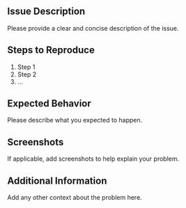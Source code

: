 ## Issue Description
Please provide a clear and concise description of the issue.

## Steps to Reproduce
1. Step 1
2. Step 2
3. ...

## Expected Behavior
Please describe what you expected to happen.

## Screenshots
If applicable, add screenshots to help explain your problem.

## Additional Information
Add any other context about the problem here.
